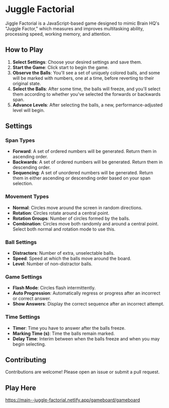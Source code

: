 # Juggle Factorial

Jiggle Factorial is a JavaScript-based game designed to mimic Brain HQ's "Juggle Factor," which measures and improves multitasking ability, processing speed, working memory, and attention.

## How to Play

1. **Select Settings**: Choose your desired settings and save them.
2. **Start the Game**: Click start to begin the game.
3. **Observe the Balls**: You'll see a set of uniquely colored balls, and some will be marked with numbers, one at a time, before reverting to their original state.
4. **Select the Balls**: After some time, the balls will freeze, and you'll select them according to whether you've selected the forwards or backwards span.
5. **Advance Levels**: After selecting the balls, a new, performance-adjusted level will begin.

## Settings

### Span Types

- **Forward**: A set of ordered numbers will be generated. Return them in ascending order.
- **Backwards**: A set of ordered numbers will be generated. Return them in descending order.
- **Sequencing**: A set of unordered numbers will be generated. Return them in either ascending or descending order based on your span selection.

### Movement Types

- **Normal**: Circles move around the screen in random directions.
- **Rotation**: Circles rotate around a central point.
- **Rotation Groups**: Number of circles formed by the balls.
- **Combination**: Circles move both randomly and around a central point. Select both normal and rotation mode to use this.

### Ball Settings

- **Distractors**: Number of extra, unselectable balls.
- **Speed**: Speed at which the balls move around the board.
- **Level**: Number of non-distractor balls.

### Game Settings

- **Flash Mode**: Circles flash intermittently.
- **Auto Progression**: Automatically regress or progress after an incorrect or correct answer.
- **Show Answers**: Display the correct sequence after an incorrect attempt.

### Time Settings

- **Timer**: Time you have to answer after the balls freeze.
- **Marking Time (s)**: Time the balls remain marked.
- **Delay Time**: Interim between when the balls freeze and when you may begin selecting.

## Contributing

Contributions are welcome! Please open an issue or submit a pull request.

## Play Here

https://main--juggle-factorial.netlify.app/gameboard/gameboard
